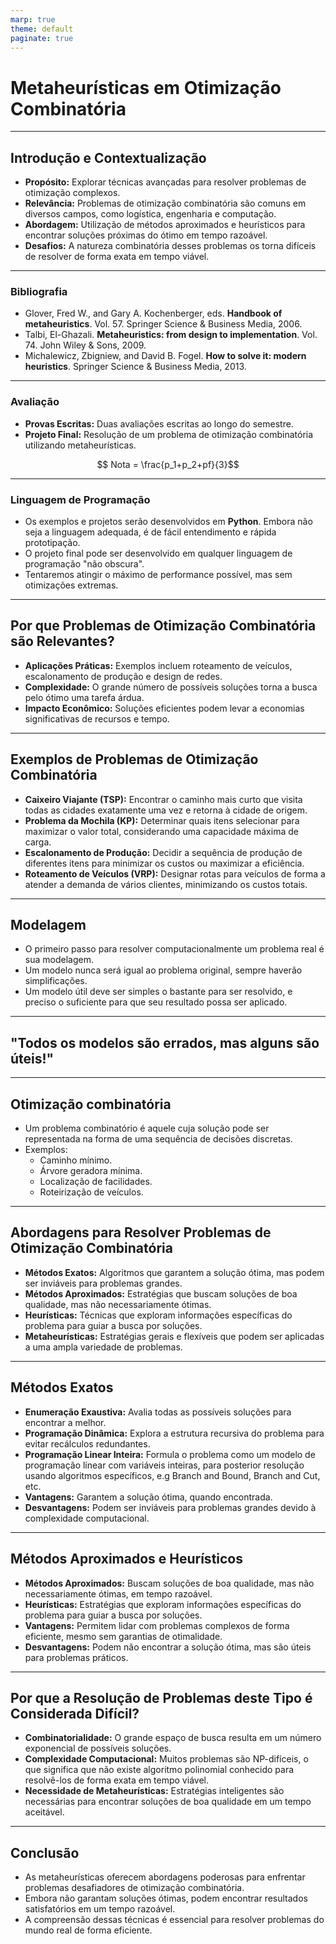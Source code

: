 ```yaml
---
marp: true
theme: default
paginate: true
---
```


# Metaheurísticas em Otimização Combinatória

---

## Introdução e Contextualização

- **Propósito:** Explorar técnicas avançadas para resolver problemas de otimização complexos.
- **Relevância:** Problemas de otimização combinatória são comuns em diversos campos, como logística, engenharia e computação.
- **Abordagem:** Utilização de métodos aproximados e heurísticos para encontrar soluções próximas do ótimo em tempo razoável.
- **Desafios:** A natureza combinatória desses problemas os torna difíceis de resolver de forma exata em tempo viável.

---

### Bibliografia

- Glover, Fred W., and Gary A. Kochenberger, eds. **Handbook of metaheuristics**. Vol. 57. Springer Science & Business Media, 2006.
- Talbi, El-Ghazali. **Metaheuristics: from design to implementation**. Vol. 74. John Wiley & Sons, 2009.
- Michalewicz, Zbigniew, and David B. Fogel. **How to solve it: modern heuristics**. Springer Science & Business Media, 2013.

---

### Avaliação

- **Provas Escritas:** Duas avaliações escritas ao longo do semestre. 
- **Projeto Final:** Resolução de um problema de otimização combinatória utilizando metaheurísticas. 

$$ Nota = \frac{p_1+p_2+pf}{3}$$

---

### Linguagem de Programação

- Os exemplos e projetos serão desenvolvidos em **Python**. Embora não seja a linguagem adequada, é de fácil entendimento e rápida prototipação.
- O projeto final pode ser desenvolvido em qualquer linguagem de programação "não obscura".
- Tentaremos atingir o máximo de performance possível, mas sem otimizações extremas.

---

## Por que Problemas de Otimização Combinatória são Relevantes?

- **Aplicações Práticas:** Exemplos incluem roteamento de veículos, escalonamento de produção e design de redes.
- **Complexidade:** O grande número de possíveis soluções torna a busca pelo ótimo uma tarefa árdua.
- **Impacto Econômico:** Soluções eficientes podem levar a economias significativas de recursos e tempo.

---

## Exemplos de Problemas de Otimização Combinatória

- **Caixeiro Viajante (TSP):** Encontrar o caminho mais curto que visita todas as cidades exatamente uma vez e retorna à cidade de origem.
- **Problema da Mochila (KP):** Determinar quais itens selecionar para maximizar o valor total, considerando uma capacidade máxima de carga.
- **Escalonamento de Produção:** Decidir a sequência de produção de diferentes itens para minimizar os custos ou maximizar a eficiência.
- **Roteamento de Veículos (VRP):** Designar rotas para veículos de forma a atender a demanda de vários clientes, minimizando os custos totais.

---

## Modelagem

- O primeiro passo para resolver computacionalmente um problema real é sua modelagem.
- Um modelo nunca será igual ao problema original, sempre haverão simplificações.
- Um modelo útil deve ser simples o bastante para ser resolvido, e preciso o suficiente para que seu resultado possa ser aplicado.

---

<!-- _backgroundColor: black -->
<!-- _color: white -->

## "Todos os modelos são errados, mas alguns são úteis!"

---

## Otimização combinatória

- Um problema combinatório é aquele cuja solução pode ser representada na forma de uma sequência de decisões discretas. 
- Exemplos:
    - Caminho mínimo.
    - Árvore geradora mínima.
    - Localização de facilidades.
    - Roteirização de veículos. 

---

## Abordagens para Resolver Problemas de Otimização Combinatória

- **Métodos Exatos:** Algoritmos que garantem a solução ótima, mas podem ser inviáveis para problemas grandes.
- **Métodos Aproximados:** Estratégias que buscam soluções de boa qualidade, mas não necessariamente ótimas.
- **Heurísticas:** Técnicas que exploram informações específicas do problema para guiar a busca por soluções.
- **Metaheurísticas:** Estratégias gerais e flexíveis que podem ser aplicadas a uma ampla variedade de problemas.
  
---

## Métodos Exatos

- **Enumeração Exaustiva:** Avalia todas as possíveis soluções para encontrar a melhor.
- **Programação Dinâmica:** Explora a estrutura recursiva do problema para evitar recálculos redundantes.
- **Programação Linear Inteira:** Formula o problema como um modelo de programação linear com variáveis inteiras, para posterior resolução usando algoritmos específicos, e.g Branch and Bound, Branch and Cut, etc.
- **Vantagens:** Garantem a solução ótima, quando encontrada.
- **Desvantagens:** Podem ser inviáveis para problemas grandes devido à complexidade computacional.
---

## Métodos Aproximados e Heurísticos

- **Métodos Aproximados:** Buscam soluções de boa qualidade, mas não necessariamente ótimas, em tempo razoável.
- **Heurísticas:** Estratégias que exploram informações específicas do problema para guiar a busca por soluções.
- **Vantagens:** Permitem lidar com problemas complexos de forma eficiente, mesmo sem garantias de otimalidade.
- **Desvantagens:** Podem não encontrar a solução ótima, mas são úteis para problemas práticos.

---

## Por que a Resolução de Problemas deste Tipo é Considerada Difícil?

- **Combinatorialidade:** O grande espaço de busca resulta em um número exponencial de possíveis soluções.
- **Complexidade Computacional:** Muitos problemas são NP-difíceis, o que significa que não existe algoritmo polinomial conhecido para resolvê-los de forma exata em tempo viável.
- **Necessidade de Metaheurísticas:** Estratégias inteligentes são necessárias para encontrar soluções de boa qualidade em um tempo aceitável.

---

## Conclusão

- As metaheurísticas oferecem abordagens poderosas para enfrentar problemas desafiadores de otimização combinatória.
- Embora não garantam soluções ótimas, podem encontrar resultados satisfatórios em um tempo razoável.
- A compreensão dessas técnicas é essencial para resolver problemas do mundo real de forma eficiente.

